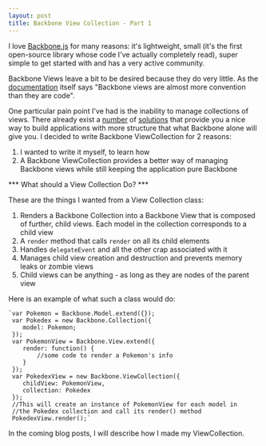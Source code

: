 ```yaml
---
layout: post
title: Backbone View Collection - Part 1
---
```

I love [Backbone.js](http://backbonejs.org) for many reasons: it's lightweight, small (it's the first open-source library whose code I've actually completely read), super simple to get started with and has a very active community.

Backbone Views leave a bit to be desired because they do very little. As the [documentation](http://backbonejs.org/#View) itself says "Backbone views are almost more convention than they are code". 

One particular pain point I've had is the inability to manage collections of views. There already exist a [number](http://marionettejs.com/) of [solutions](http://chaplinjs.org/) that provide you a nice way to build applications with more structure that what Backbone alone will give you. I decided to write Backbone ViewCollection for 2 reasons:

  1. I wanted to write it myself, to learn how
  2. A Backbone ViewCollection provides a better way of managing Backbone views while still keeping the application pure Backbone

*** What should a View Collection Do? ***

These are the things I wanted from a View Collection class:

  1. Renders a Backbone Collection into a Backbone View that is composed of further, child views. Each model in the collection corresponds to a child view 
  2. A `render` method that calls `render` on all its child elements
  3. Handles `delegateEvent` and all the other crap associated with it
  4. Manages child view creation and destruction and prevents memory leaks or zombie views
  5. Child views can be anything - as long as they are nodes of the parent view

Here is an example of what such a class would do:

    `var Pokemon = Backbone.Model.extend({});
     var Pokedex = new Backbone.Collection({
     	model: Pokemon;
 	 });
 	 var PokemonView = Backbone.View.extend({
		render: function() {
			//some code to render a Pokemon's info
		}
 	 });
 	 var PokedexView = new Backbone.ViewCollection({
		childView: PokemonView,
		collection: Pokedex
 	 });
 	 //This will create an instance of PokemonView for each model in
 	 //the Pokedex collection and call its render() method
 	 PokedexView.render();`

In the coming blog posts, I will describe how I made my ViewCollection.

